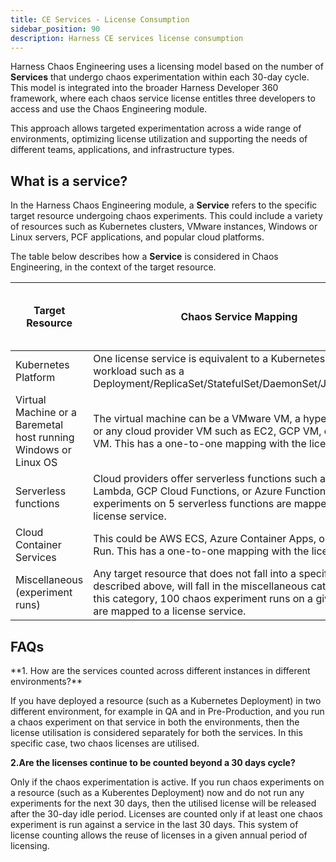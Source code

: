 ```yaml
---
title: CE Services - License Consumption 
sidebar_position: 90
description: Harness CE services license consumption
---
```


Harness Chaos Engineering uses a licensing model based on the number of **Services** that undergo chaos experimentation within each 30-day cycle. This model is integrated into the broader Harness Developer 360 framework, where each chaos service license entitles three developers to access and use the Chaos Engineering module.

This approach allows targeted experimentation across a wide range of environments, optimizing license utilization and supporting the needs of different teams, applications, and infrastructure types.

<h2> What is a service?</h2>

In the Harness Chaos Engineering module, a **Service** refers to the specific target resource undergoing chaos experiments. This could include a variety of resources such as Kubernetes clusters, VMware instances, Windows or Linux servers, PCF applications, and popular cloud platforms. 

The table below describes how a **Service** is considered in Chaos Engineering, in the context of the target resource.

<table>
    <thead>
        <tr>
            <th>Target Resource</th>
            <th>Chaos Service Mapping</th>
            <th>Target Resource : Chaos Service License</th>
        </tr>
    </thead>
    <tbody>
        <tr>
            <td>Kubernetes Platform </td>
            <td>One license service is equivalent to a Kubernetes service or a workload such as a Deployment/ReplicaSet/StatefulSet/DaemonSet/Job/CronJob.</td>
            <td>1:1</td>
        </tr>
        <tr>
            <td>Virtual Machine or a Baremetal host running Windows or Linux OS</td>
            <td>The virtual machine can be a VMware VM, a hypervisor VM, or any cloud provider VM such as EC2, GCP VM, or Azure VM. This has a one-to-one mapping with the license service.</td>
            <td>1:1</td>
        </tr>
        <tr>
            <td>Serverless functions</td>
            <td>Cloud providers offer serverless functions such as AWS Lambda, GCP Cloud Functions, or Azure Functions. Chaos experiments on 5 serverless functions are mapped to a license service.</td>
            <td>5:1</td>
        </tr>
        <tr>
            <td>Cloud Container Services</td>
            <td>This could be AWS ECS, Azure Container Apps, or GCP Cloud Run. This has a one-to-one mapping with the license service.</td>
            <td>1:1</td>
        </tr>
        <tr>
            <td>Miscellaneous (experiment runs)</td>
            <td>Any target resource that does not fall into a specific type described above, will fall in the miscellaneous category. In this category, 100 chaos experiment runs on a given target are mapped to a license service.</td>
            <td>100:1</td>
        </tr>
    </tbody>
</table>

<h2>FAQs</h2>
**1. How are the services counted across different instances in different environments?**

If you have deployed a resource (such as a Kubernetes Deployment) in two different environment, for example in QA and in Pre-Production, and you run a chaos experiment on that service in both the environments, then the license utilisation is considered separately for both the services. In this specific case, two chaos licenses are utilised. 

**2.Are the licenses continue to be counted beyond a 30 days cycle?**

Only if the chaos experimentation is active. If you run chaos experiments on a resource (such as a Kuberentes Deployment) now and do not run any experiments for the next 30 days, then the utilised license will be released after the 30-day idle period. Licenses are counted only if at least one chaos experiment is run against a service in the last 30 days. This system of license counting allows the reuse of licenses in a given annual period of licensing. 